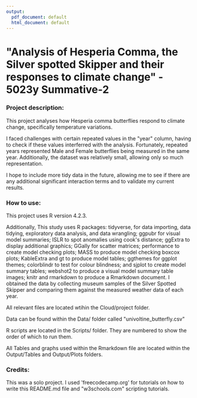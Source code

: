 ```yaml
---
output:
  pdf_document: default
  html_document: default
---
```

# "Analysis of Hesperia Comma, the Silver spotted Skipper and their responses to climate change" - 5023y Summative-2

### Project description: 

This project analyses how Hesperia comma butterflies respond to climate change, specifically temperature variations.

I faced challenges with certain repeated values in the "year" column, having to check if these values interferred with the analysis. Fortunately, repeated years represented Male and Female butterflies being measured in the same year. Additionally, the dataset was relatively small, allowing only so much representation.

I hope to include more tidy data in the future, allowing me to see if there are any additional significant interaction terms and to validate my current results.

### How to use:

This project uses R version 4.2.3.

Additionally, This study uses R packages: tidyverse, for data importing, data tidying, exploratory data analysis, and data wrangling; ggpubr for visual model summaries; ISLR to spot anomalies using cook's distance; ggExtra to display additional graphics; GGally for scatter matrices; performance to create model checking plots; MASS to produce model checking boxcox plots; KableExtra and gt to produce model tables; ggthemes for ggplot themes; colorblindr to test for colour blindness; and sjplot to create model summary tables; webshot2 to produce a visual model summary table images; knitr and rmarkdown to produce a Rmarkdown document. I obtained the data by collecting museum samples of the Silver Spotted Skipper and comparing them against the measured weather data of each year.

All relevant files are located wtihin the Cloud/project folder.

Data can be found within the Data/ folder called "univoltine_butterfly.csv"

R scripts are located in the Scripts/ folder. They are numbered to show the order of which to run them.

All Tables and graphs used within the Rmarkdown file are located within the Output/Tables and Output/Plots folders.


### Credits:
This was a solo project.
I used 'freecodecamp.org' for tutorials on how to write this README.md file and "w3schools.com" scripting tutorials.

